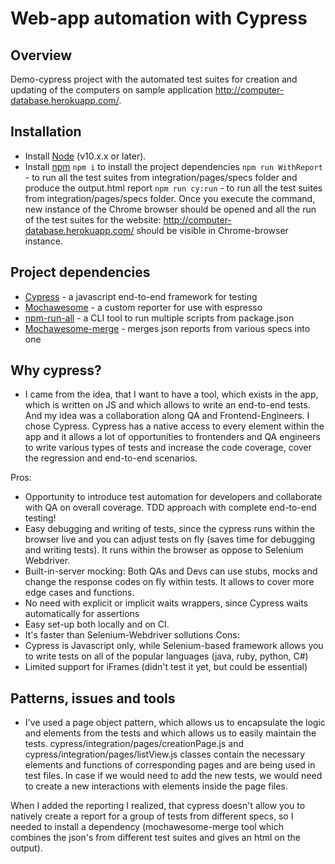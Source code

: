 # Web-app automation with Cypress

## Overview
Demo-cypress project with the automated test suites for creation and updating of the computers on sample application http://computer-database.herokuapp.com/.


## Installation
- Install <a href="http://nodejs.org/">Node</a> (v10.x.x or later).
- Install <a href ="https://www.npmjs.com/">npm</a> 
```npm i``` to install the project dependencies
```npm run WithReport``` - to run all the test suites from integration/pages/specs folder and produce the output.html report
```npm run cy:run``` - to run all the test suites from integration/pages/specs folder. Once you execute the command, new instance of the Chrome browser should be opened and all the run of the test suites for the website: http://computer-database.herokuapp.com/  should be visible in Chrome-browser instance. 

## Project dependencies 
- <a href="https://www.cypress.io/">Cypress</a> - a javascript end-to-end framework for testing 
- <a href="https://www.npmjs.com/package/mochawesome">Mochawesome</a> - a custom reporter for use with espresso
- <a href="https://www.npmjs.com/package/npm-run-all">npm-run-all</a> - a CLI tool to run multiple scripts from package.json
- <a href="https://www.npmjs.com/package/mochawesome-merge">Mochawesome-merge</a> - merges json reports from various specs into one

## Why cypress?
- I came from the idea, that I want to have a tool, which exists in the app, which is written on JS and which allows to write an end-to-end tests. And my idea was a collaboration along QA and Frontend-Engineers. I chose Cypress. Cypress has a native access to every element within the app and it allows a lot of opportunities to frontenders and QA engineers to write various types of tests and increase the code coverage, cover the regression and end-to-end scenarios. 

Pros:
- Opportunity to introduce test automation for developers and collaborate with QA on overall coverage. TDD approach with complete end-to-end testing!
- Easy debugging and writing of tests, since the cypress runs within the browser live and you can adjust tests on fly (saves time for debugging and writing tests). It runs within the browser as oppose to Selenium Webdriver.
- Built-in-server mocking: Both QAs and Devs can use stubs, mocks and change the response codes on fly within tests. It allows to cover more edge cases and functions. 
- No need with explicit or implicit waits wrappers, since Cypress waits automatically for assertions
- Easy set-up both locally and on CI.
- It's faster than Selenium-Webdriver sollutions 
Cons:
- Cypress is Javascript only, while Selenium-based framework allows you to write tests on all of the popular languages (java, ruby, python, C#)
- Limited support for iFrames (didn't test it yet, but could be essential)

## Patterns, issues and tools
- I've used a page object pattern, which allows us to encapsulate the logic and elements from the tests and which allows us to easily maintain the tests. cypress/integration/pages/creationPage.js and cypress/integration/pages/listView.js classes contain the necessary elements and functions of corresponding pages and are being used in test files. In case if we would need to add the new tests, we would need to create a new interactions with elements inside the page files. 

When I added the reporting I realized, that cypress doesn't allow you to natively create a report for a group of tests from different specs, so I needed to install a dependency (mochawesome-merge tool which combines the json's from different test suites and gives an html on the output). 